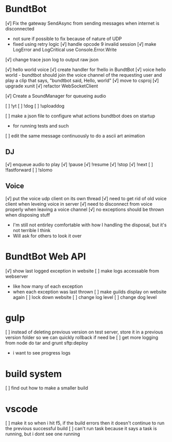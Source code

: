# BundtBot
[√] Fix the gateway SendAsync from sending messages when internet is disconnected
  - not sure if possible to fix because of nature of UDP
  - fixed using retry logic
[√] handle opcode 9 invalid session
[√] make LogError and LogCritical use Console.Error.Write

[√] change trace json log to output raw json

[√] hello world voice
  [√] create handler for !hello in BundtBot
  [√] voice hello world
    - bundtbot should join the voice channel of the requesting user and play a clip that says, "bundtbot said, Hello, world"
[√] move to csproj
[√] upgrade xunit
[√] refactor WebSocketClient

[√] Create a SoundManager for queueing audio

[ ] !yt
[ ] !dog
[ ] !uploaddog

[ ] make a json file to configure what actions bundtbot does on startup
  - for running tests and such

[ ] edit the same message continuously to do a ascii art animation

## DJ
[√] enqueue audio to play
[√] !pause
[√] !resume
[√] !stop
[√] !next
[ ] !fastforward
[ ] !slomo

## Voice
[√] put the voice udp client on its own thread
[√] need to get rid of old voice client when leveing voice in server
  [√] need to disconnect from voice properly when leaving a voice channel
  [√] no exceptions should be thrown when disposing stuff
  - I'm still not entirley comfortable with how I handling the disposal, but it's not terrible I think
  - Will ask for others to look it over

# BundtBot Web API
[√] show last logged exception in website
[ ] make logs accessable from webserver
  - like how many of each exception
  - when each exception was last thrown
[ ] make guilds display on website again
[ ] lock down website
[ ] change log level
[ ] change dog level

# gulp
[ ] instead of deleting previous version on test server, store it in a previous version folder so we can quickly rollback if need be
[ ] get more logging from node do tar and grunt sftp:deploy
  - i want to see progress logs

# build system
[ ] find out how to make a smaller build

# vscode
[ ] make it so when i hit f5, if the build errors then it doesn't continue to run the previous successful build
[ ] can't run task because it says a task is running, but i dont see one running